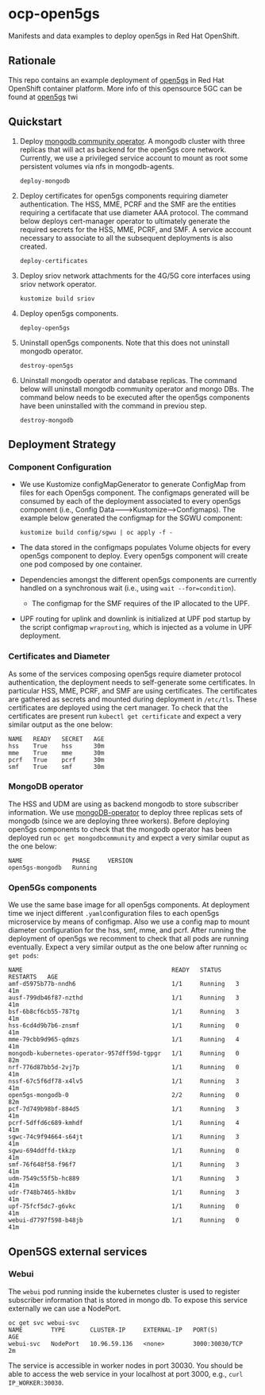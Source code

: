 # ocp-open5gs

Manifests and data examples to deploy open5gs in Red Hat OpenShift.

## Rationale

This repo contains an example deployment of [open5gs](https://open5gs.org) in Red Hat OpenShift container platform. More info of this opensource 5GC can be found at [open5gs](https://open5gs.org)
twi
## Quickstart


1. Deploy [mongodb community operator](https://github.com/mongodb/mongodb-kubernetes-operator). A mongodb cluster with three replicas that will act as backend for the open5gs core network. Currently, we use a privileged service account to mount as root some persistent volumes via nfs in mongodb-agents.

   ```console
   deploy-mongodb
   ```

2. Deploy certificates for open5gs components requiring diameter authentication. The HSS, MME, PCRF and the SMF are the entities requiring a certifacate that use diameter AAA protocol. The command below deploys cert-manager operator to ultimately generate the required secrets for the HSS, MME, PCRF, and SMF. A service account necessary to associate to all the subsequent deployments is also created.

   ```console
   deploy-certificates
   ``` 

3. Deploy sriov network attachments for the 4G/5G core interfaces using sriov network operator.

   ```console
   kustomize build sriov
   ```

4. Deploy open5gs components. 

   ```console
   deploy-open5gs
   ```

5. Uninstall open5gs components. Note that this does not uninstall mongodb operator. 

   ```console
   destroy-open5gs
   ```

6. Uninstall mongodb operator and database replicas. The command below will uninstall mongodb community operator and mongo DBs. The command below needs to be executed after the open5gs components have been uninstalled with the command in previou step.
   
   ```console
   destroy-mongodb
   ```

## Deployment Strategy

### Component Configuration

* We use Kustomize configMapGenerator to generate ConfigMap from files for each Open5gs component. The configmaps generated will be consumed by each of the deployment associated to every open5gs component (i.e., Config Data--->Kustomize-->Configmaps). The example below generated the configmap for the SGWU component:

	```console
	kustomize build config/sgwu | oc apply -f -
	```

* The data stored in the configmaps populates Volume objects for every open5gs component to deploy. Every open5gs component will create one pod composed by one container.

* Dependencies amongst the different open5gs components are currently handled on a synchronous wait (i.e., using `wait --for=condition`). 
	* The configmap for the SMF requires of the IP allocated to the UPF.

* UPF routing for uplink and downlink is initialized at UPF pod startup by the script configmap `wraprouting`, which is injected as a volume in UPF deployment.

### Certificates and Diameter

As some of the services composing open5gs require diameter protocol authentication, the deployment needs to self-generate some certificates. In particular HSS, MME, PCRF, and SMF are using certificates. The certificates are gathered as secrets and mounted during deployment in `/etc/tls`. These certificates are deployed using the cert manager. To check that the certificates are present run `kubectl get certificate` and expect a very similar output as the one below:

```console
NAME   READY   SECRET   AGE
hss    True    hss      30m
mme    True    mme      30m
pcrf   True    pcrf     30m
smf    True    smf      30m
```

### MongoDB operator

The HSS and UDM are using as backend mongodb to store subscriber information. We use [mongoDB-operator](https://github.com/mongodb/mongodb-kubernetes-operator) to deploy three replicas sets of mongodb (since we are deploying three workers).
Before deploying open5gs components to check that the mongodb operator has been deployed run `oc get mongodbcommunity` and expect a very similar ouput as the one below: 

```console
NAME              PHASE     VERSION
open5gs-mongodb   Running  
```

### Open5Gs components

We use the same base image for all open5gs components. At deployment time we inject different `.yaml`configuration files to each open5gs microservice  by means of configmap. Also we use a config map to mount diameter configuration for the hss, smf, mme, and pcrf. After running the deployment of open5gs we recomment to check that all pods are running eventually. Expect a very similar output as the one below after running `oc get pods`:

```console
NAME                                          READY   STATUS    RESTARTS   AGE
amf-d5975b77b-nndh6                           1/1     Running   3          41m
ausf-799db46f87-nzthd                         1/1     Running   3          41m
bsf-6b8cf6cb55-787tg                          1/1     Running   3          41m
hss-6cd4d9b7b6-znsmf                          1/1     Running   0          41m
mme-79cbb9d965-qdmzs                          1/1     Running   4          41m
mongodb-kubernetes-operator-957dff59d-tgpgr   1/1     Running   0          82m
nrf-776d87bb5d-2vj7p                          1/1     Running   0          41m
nssf-67c5f6df78-x4lv5                         1/1     Running   3          41m
open5gs-mongodb-0                             2/2     Running   0          82m
pcf-7d749b98bf-884d5                          1/1     Running   3          41m
pcrf-5dffd6c689-kmhdf                         1/1     Running   4          41m
sgwc-74c9f94664-s64jt                         1/1     Running   3          41m
sgwu-694ddffd-tkkzp                           1/1     Running   0          41m
smf-76f648f58-f96f7                           1/1     Running   3          41m
udm-7549c55f5b-hc889                          1/1     Running   3          41m
udr-f748b7465-hk8bv                           1/1     Running   3          41m
upf-75fcf5dc7-g6vkc                           1/1     Running   0          41m
webui-d7797f598-b48jb                         1/1     Running   0          41m
```


## Open5GS external services

### Webui

The `webui` pod running inside the kubernetes cluster is used to register subscriber information that is stored in mongo db. To expose this service externally we can use a NodePort. 

```console
oc get svc webui-svc
NAME        TYPE       CLUSTER-IP     EXTERNAL-IP   PORT(S)          AGE
webui-svc   NodePort   10.96.59.136   <none>        3000:30030/TCP   2m 
```

The service is accessible in worker nodes in port 30030. You should be able to access the web service in your localhost at port 3000, e.g., `curl IP_WORKER:30030`.
